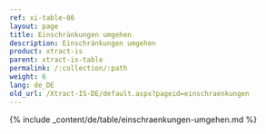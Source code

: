 ```yaml
---
ref: xi-table-06
layout: page
title: Einschränkungen umgehen
description: Einschränkungen umgehen
product: xtract-is
parent: xtract-is-table
permalink: /:collection/:path
weight: 6
lang: de_DE
old_url: /Xtract-IS-DE/default.aspx?pageid=einschraenkungen
---
```


{% include _content/de/table/einschraenkungen-umgehen.md  %}
